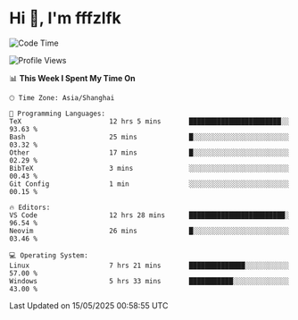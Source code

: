 # Hi 👋, I'm fffzlfk

<!--START_SECTION:waka-->
![Code Time](http://img.shields.io/badge/Code%20Time-1%2C307%20hrs%2014%20mins-blue)

![Profile Views](http://img.shields.io/badge/Profile%20Views-0-blue)

📊 **This Week I Spent My Time On** 

```text
🕑︎ Time Zone: Asia/Shanghai

💬 Programming Languages: 
TeX                      12 hrs 5 mins       ███████████████████████░░   93.63 % 
Bash                     25 mins             █░░░░░░░░░░░░░░░░░░░░░░░░   03.32 % 
Other                    17 mins             █░░░░░░░░░░░░░░░░░░░░░░░░   02.29 % 
BibTeX                   3 mins              ░░░░░░░░░░░░░░░░░░░░░░░░░   00.43 % 
Git Config               1 min               ░░░░░░░░░░░░░░░░░░░░░░░░░   00.15 % 

🔥 Editors: 
VS Code                  12 hrs 28 mins      ████████████████████████░   96.54 % 
Neovim                   26 mins             █░░░░░░░░░░░░░░░░░░░░░░░░   03.46 % 

💻 Operating System: 
Linux                    7 hrs 21 mins       ██████████████░░░░░░░░░░░   57.00 % 
Windows                  5 hrs 33 mins       ███████████░░░░░░░░░░░░░░   43.00 % 
```


 Last Updated on 15/05/2025 00:58:55 UTC
<!--END_SECTION:waka-->
